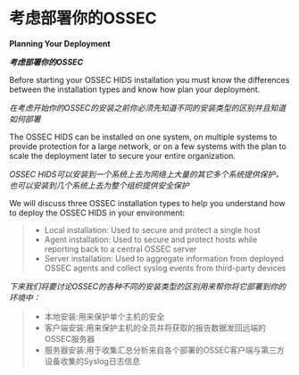 考虑部署你的OSSEC
=============

**Planning Your Deployment**

**_考虑部署你的OSSEC_**

Before starting your OSSEC HIDS installation you must know the differences between the
installation types and know how plan your deployment. 

_在考虑开始你的OSSEC的安装之前你必须先知道不同的安装类型的区别并且知道如何部署_

The OSSEC HIDS can be installed on one system, on multiple systems to provide protection for a large network, or on a few systems with the plan to scale the deployment later to secure your entire organization.

_OSSEC HIDS可以安装到一个系统上去为网络上大量的其它多个系统提供保护，也可以安装到几个系统上去为整个组织提供安全保护_

We will discuss three OSSEC installation types to help you understand how to deploy
the OSSEC HIDS in your environment:

>* Local installation: Used to secure and protect a single host
>* Agent installation: Used to secure and protect hosts while reporting back to a
   central OSSEC server
>* Server installation: Used to aggregate information from deployed OSSEC agents
   and collect syslog events from third-party devices

_下来我们将要讨论OSSEC的各种不同的安装类型的区别用来帮你将它部署到你的环境中：_

>* 本地安装:用来保护单个主机的安全
>* 客户端安装:用来保护主机的全员并将获取的报告数据发回远端的OSSEC服务器
>* 服务器安装:用于收集汇总分析来自各个部署的OSSEC客户端与第三方设备收集的Syslog日志信息

